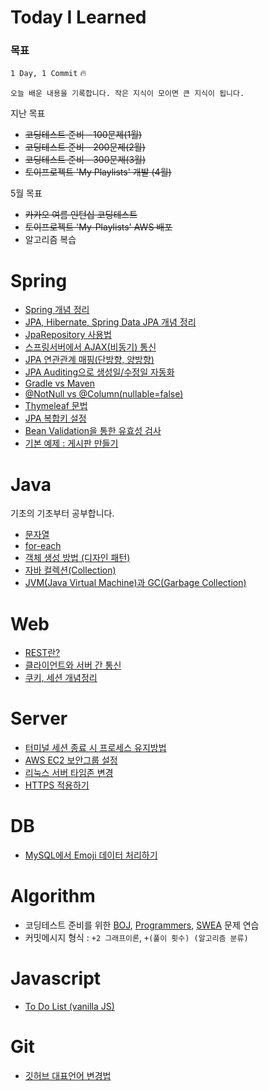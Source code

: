 # Today I Learned

### 목표

`1 Day, 1 Commit` :fire:

`오늘 배운 내용을 기록합니다. 작은 지식이 모이면 큰 지식이 됩니다.`



지난 목표
- <del> 코딩테스트 준비 - 100문제(1월)
- <del> 코딩테스트 준비 - 200문제(2월)
- <del> 코딩테스트 준비 - 300문제(3월)
- <del> 토이프로젝트 'My Playlists' 개발 (4월)

5월 목표
- <del> 카카오 여름 인턴십 코딩테스트
- <del> 토이프로젝트 'My-Playlists' AWS 배포
- 알고리즘 복습

# Spring
- [Spring 개념 정리](https://github.com/dolgodolah/TIL/blob/master/spring/Spring%20%EA%B0%9C%EB%85%90%20%EC%A0%95%EB%A6%AC.md)
- [JPA, Hibernate, Spring Data JPA 개념 정리](https://github.com/dolgodolah/TIL/blob/master/spring/JPA%2C%20Hibernate%2C%20Spring%20Data%20JPA.md)
- [JpaRepository 사용법](https://github.com/dolgodolah/TIL/blob/master/spring/JpaRepository%20%EC%82%AC%EC%9A%A9%EB%B2%95.md)
- [스프링서버에서 AJAX(비동기) 통신](https://github.com/dolgodolah/TIL/blob/master/spring/Spring%20AJAX%20%ED%86%B5%EC%8B%A0.md)
- [JPA 연관관계 매핑(단방향, 양방향)](https://github.com/dolgodolah/TIL/blob/master/spring/JPA%20%EC%97%B0%EA%B4%80%EA%B4%80%EA%B3%84%20%EB%A7%A4%ED%95%91.md)
- [JPA Auditing으로 생성일/수정일 자동화](https://github.com/dolgodolah/TIL/blob/master/spring/JPA%20Auditing.md)
- [Gradle vs Maven](https://github.com/dolgodolah/TIL/blob/master/spring/Gradle%20vs%20Maven.md)
- [@NotNull vs @Column(nullable=false)](https://github.com/dolgodolah/TIL/blob/master/spring/jpa%20%40NotNull%20vs%20%40Column(nullable%20%3D%20false).md)
- [Thymeleaf 문법](https://github.com/dolgodolah/TIL/blob/master/spring/thymeleaf%20%EA%B8%B0%EB%B3%B8%20%EB%AC%B8%EB%B2%95.md)
- [JPA 복합키 설정](https://github.com/dolgodolah/TIL/blob/master/spring/JPA%20%EB%B3%B5%ED%95%A9%ED%82%A4%20%EC%84%A4%EC%A0%95.md)
- [Bean Validation을 통한 유효성 검사](https://github.com/dolgodolah/TIL/blob/master/spring/Bean%20Validation%20%EC%9C%A0%ED%9A%A8%EC%84%B1%20%EA%B2%80%EC%82%AC.md)
- [기본 예제 : 게시판 만들기](https://github.com/dolgodolah/TIL/tree/master/spring/basic_example)


# Java
기초의 기초부터 공부합니다.
- [문자열](https://github.com/dolgodolah/TIL/blob/master/java/%EB%AC%B8%EC%9E%90%EC%97%B4%20%EA%B0%9D%EC%B2%B4%EC%9D%98%20%EC%83%9D%EC%84%B1%EA%B3%BC%20%EC%82%AC%EC%9A%A9.md)
- [for-each](https://github.com/dolgodolah/TIL/blob/master/java/for-each.md)
- [객체 생성 방법 (디자인 패턴)](https://github.com/dolgodolah/TIL/blob/master/java/%EA%B0%9D%EC%B2%B4%20%EC%83%9D%EC%84%B1%20%EB%B0%A9%EB%B2%95%20(%EB%94%94%EC%9E%90%EC%9D%B8%20%ED%8C%A8%ED%84%B4).md)
- [자바 컬렉션(Collection)](https://github.com/dolgodolah/TIL/blob/master/java/%EC%9E%90%EB%B0%94%20%EC%BB%AC%EB%A0%89%EC%85%98(Collection).md)
- [JVM(Java Virtual Machine)과 GC(Garbage Collection)](https://github.com/dolgodolah/TIL/blob/master/java/JVM(Java%20Virtual%20Machine)%EA%B3%BC%20GC(Garbage%20Collection).md)

# Web
- [REST란?](https://github.com/dolgodolah/TIL/blob/master/REST/REST%EB%9E%80.md)
- [클라이언트와 서버 간 통신](https://github.com/dolgodolah/TIL/blob/master/web/%EC%9B%B9%EC%97%90%EC%84%9C%20%ED%81%B4%EB%9D%BC%EC%9D%B4%EC%96%B8%ED%8A%B8%EC%99%80%20%EC%84%9C%EB%B2%84%EC%9D%98%20%ED%86%B5%EC%8B%A0.md)
- [쿠키, 세션 개념정리](https://github.com/dolgodolah/TIL/blob/master/web/%EC%BF%A0%ED%82%A4%2C%20%EC%84%B8%EC%85%98%20%EA%B0%9C%EB%85%90%EC%A0%95%EB%A6%AC.md)

# Server
- [터미널 세션 종료 시 프로세스 유지방법](https://github.com/dolgodolah/TIL/blob/master/server/%ED%84%B0%EB%AF%B8%EB%84%90%20%EC%84%B8%EC%85%98%20%EC%A2%85%EB%A3%8C%20%EC%8B%9C%20%ED%94%84%EB%A1%9C%EC%84%B8%EC%8A%A4%20%EC%9C%A0%EC%A7%80%EB%B0%A9%EB%B2%95.md)
- [AWS EC2 보안그룹 설정](https://github.com/dolgodolah/TIL/blob/master/server/AWS%20EC2%20%EB%B3%B4%EC%95%88%EA%B7%B8%EB%A3%B9%20%EC%84%A4%EC%A0%95.md)
- [리눅스 서버 타임존 변경](https://github.com/dolgodolah/TIL/blob/master/server/%EC%84%9C%EB%B2%84%20%ED%83%80%EC%9E%84%EC%A1%B4%20%EB%B3%80%EA%B2%BD.md)
- [HTTPS 적용하기](https://github.com/dolgodolah/TIL/blob/master/server/https%20%EC%A0%81%EC%9A%A9%ED%95%98%EA%B8%B0.md)


# DB
- [MySQL에서 Emoji 데이터 처리하기](https://github.com/dolgodolah/TIL/blob/master/mysql/MySQL%EC%97%90%EC%84%9C%20%EC%9D%B4%EB%AA%A8%EC%A7%80(utf8mb4)%20%EC%B2%98%EB%A6%AC.md)

# Algorithm
- 코딩테스트 준비를 위한 [BOJ](https://github.com/dolgodolah/TIL/tree/master/algorithm/BOJ), [Programmers](https://github.com/dolgodolah/TIL/tree/master/algorithm/Programmers), [SWEA](https://github.com/dolgodolah/TIL/tree/master/algorithm/SWEA) 문제 연습
- 커밋메시지 형식 : `+2 그래프이론`, `+(풀이 횟수) (알고리즘 분류)`


# Javascript
- [To Do List (vanilla JS)](https://github.com/dolgodolah/TIL/tree/master/javascript/Making%20a%20To%20Do%20List)


# Git
- [깃허브 대표언어 변경법](https://github.com/dolgodolah/TIL/blob/master/git/%EA%B9%83%ED%97%88%EB%B8%8C%20%EB%8C%80%ED%91%9C%EC%96%B8%EC%96%B4%20%EB%B3%80%EA%B2%BD.md)



